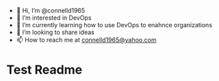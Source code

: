 - 👋 Hi, I’m @connelld1965
- 👀 I’m interested in DevOps
- 🌱 I’m currently learning how to use DevOps to enahnce organizations
- 💞️ I’m looking to share ideas
- 📫 How to reach me at connelld1965@yahoo.com

<!---
connelld1965/connelld1965 is a ✨ special ✨ repository because its `README.md` (this file) appears on your GitHub profile.
You can click the Preview link to take a look at your changes.
--->

# Test Readme #
